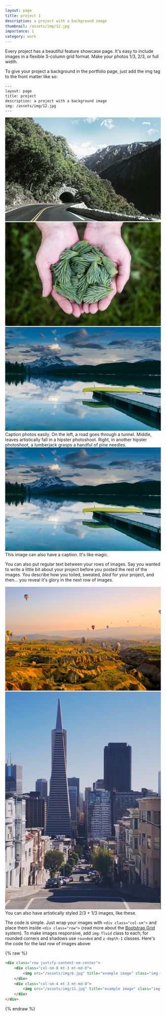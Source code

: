 ```yaml
---
layout: page
title: project 1
description: a project with a background image
thumbnail: /assets/img/12.jpg
importance: 1
category: work
---
```


Every project has a beautiful feature showcase page.
It's easy to include images in a flexible 3-column grid format.
Make your photos 1/3, 2/3, or full width.

To give your project a background in the portfolio page, just add the img tag to the front matter like so:

    ---
    layout: page
    title: project
    description: a project with a background image
    img: /assets/img/12.jpg
    ---

<div class="row">
    <div class="col-sm mt-3 mt-md-0">
        <img src="/assets/img/1.jpg" title="example image" class="img-fluid rounded z-depth-1" >
    </div>
    <div class="col-sm mt-3 mt-md-0">
        <img src="/assets/img/3.jpg" title="example image" class="img-fluid rounded z-depth-1" >
    </div>
    <div class="col-sm mt-3 mt-md-0">
        <img src="/assets/img/5.jpg" title="example image" class="img-fluid rounded z-depth-1" >
    </div>
</div>
<div class="caption">
    Caption photos easily. On the left, a road goes through a tunnel. Middle, leaves artistically fall in a hipster photoshoot. Right, in another hipster photoshoot, a lumberjack grasps a handful of pine needles.
</div>
<div class="row">
    <div class="col-sm mt-3 mt-md-0">
        <img src="/assets/img/5.jpg" title="example image" class="img-fluid rounded z-depth-1" >
    </div>
</div>
<div class="caption">
    This image can also have a caption. It's like magic.
</div>

You can also put regular text between your rows of images.
Say you wanted to write a little bit about your project before you posted the rest of the images.
You describe how you toiled, sweated, *bled* for your project, and then... you reveal it's glory in the next row of images.

<div class="row justify-content-sm-center">
    <div class="col-sm-8 mt-3 mt-md-0">
        <img src="/assets/img/6.jpg" title="example image" class="img-fluid rounded z-depth-1" >
    </div>
    <div class="col-sm-4 mt-3 mt-md-0">
        <img src="/assets/img/11.jpg" title="example image" class="img-fluid rounded z-depth-1" >
    </div>
</div>
<div class="caption">
    You can also have artistically styled 2/3 + 1/3 images, like these.
</div>

The code is simple.
Just wrap your images with `<div class="col-sm">` and place them inside `<div class="row">` (read more about the <a href="https://getbootstrap.com/docs/4.4/layout/grid/">Bootstrap Grid</a> system).
To make images responsive, add `img-fluid` class to each; for rounded corners and shadows use `rounded` and `z-depth-1` classes.
Here's the code for the last row of images above:

{% raw %}

```html
<div class="row justify-content-sm-center">
    <div class="col-sm-8 mt-3 mt-md-0">
        <img src="/assets/img/6.jpg" title="example image" class="img-fluid rounded z-depth-1" >
    </div>
    <div class="col-sm-4 mt-3 mt-md-0">
        <img src="/assets/img/11.jpg" title="example image" class="img-fluid rounded z-depth-1" >
    </div>
</div>
```

{% endraw %}
